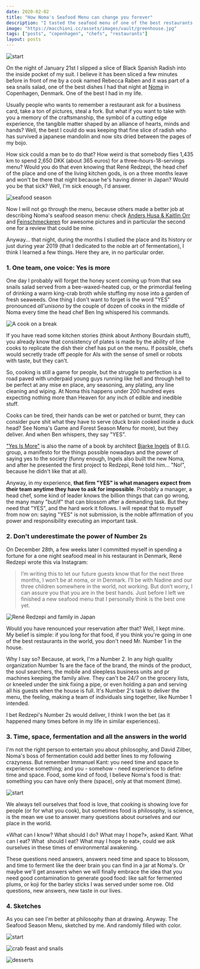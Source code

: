 ```yaml
---
date: 2020-02-02
title: "How Noma's Seafood Menu can change you forever"
description: "I tasted the seafood menu of one of the best restaurants in the world, Noma in Copenhagen. An evening that can change your perspective on life, food, everything else."
image: "https://macchioni.cc/assets/images/vault/greenhouse.jpg"
tags: ["posts", "copenhagen", "chefs", "restaurants"]
layout: posts
---
```


![start](/static/img/vault/aoutnoma.jpg)

On the night of January 21st I slipped a slice of Black Spanish Radish into the inside pocket of my suit. I believe it has been sliced a few minutes before in front of me by a cook named Rebecca Raben and it was part of a sea snails salad, one of the best dishes I had that night at [Noma](https://noma.dk/) in Copenhagen, Denmark. One of the best I had in my life. 

Usually people who wants to remember a restaurant ask for a business card, take a ton of pictures, steal a fork. But what if you want to take with you a memory of the craftsmanship, the symbol of a cutting edge experience, the tangible matter shaped by an alliance of hearts, minds and hands? Well, the best I could do was keeping that fine slice of radish who has survived a japanese mandolin and now sits dried between the pages of my bojo. 

How sick could a man be to do that? How weird is that somebody flies 1,435 km to spend 2,650 DKK (about 365 euros) for a three-hours-18-servings menu? Would you do that even knowing that René Redzepi, the head chef of the place and one of the living kitchen gods, is on a three months leave and won't be there that night because he's having dinner in Japan? Would you be that sick? Well, I'm sick enough, I'd answer. 

![seafood season](https://macchioni.cc/static/img/vault/seafood.jpg)

Now I will not go through the menu, because others made a better job at describing Noma's seafood season menu: check [Anders Husa & Kaitlin Orr](https://andershusa.com/first-look-nomas-seafood-season-2020/) and [Feinschmeckeren](https://feinschmeckeren.dk/anbefalinger/see-the-full-2020-noma-seafood-season-menu/) for awesome pictures and in particular the second one for a review that could be mine.

Anyway... that night, during the months I studied the place and its history or just during year 2019 (that I dedicated to the noble art of fermentation), I think I learned a few things. Here they are, in no particular order. 

### 1. One team, one voice: Yes is more
One day I probably will forget the honey scent coming up from that sea snails salad served from a bee-waxed-heated cup, or the primordial feeling of drinking a warm king-crab broth while stuffing my nose into a garden of fresh seaweeds. One thing I don't want to forget is the word "YES" pronounced _all'unisono_ by the couple of dozen of cooks in the middle of Noma every time the head chef Ben Ing whispered his commands. 

![A cook on a break](/static/img/vault/cooknoma.jpg)

If you have read some kitchen stories (think about Anthony Bourdain stuff), you already know that consistency of plates is made by the ability of line cooks to replicate the dish their chef has put on the menu. If possible, chefs would secretly trade off people for AIs with the sense of smell or robots with taste, but they can't. 

So, cooking is still a game for people, but the struggle to perfection is a road paved with underpaid young guys running like hell and through hell to be perfect at any mise en place, any seasoning, any plating, any line cleaning and wiping. At Noma this happens under 200 hundred eyes expecting nothing more than Heaven for any inch of edible and inedible stuff. 

Cooks can be tired, their hands can be wet or patched or burnt, they can consider pure shit what they have to serve (duck brain cooked inside a duck head? See Noma's Game and Forest Season Menu for more), but they deliver. And when Ben whispers, they say "YES".

["Yes Is More"](https://www.amazon.com/Yes-More-Archicomic-Architectural-Evolution/dp/3836520109/) is also the name of a book by architect [Bjarke Ingels](https://big.dk/) of B.I.G. group, a manifesto for the things possible nowadays and the power of saying yes to the society (funny enough, Ingels also built the new Noma, and after he presented the first project to Redzepi, René told him... "No!", because he didn't like that at all).

Anyway, in my experience, **that firm "YES" is what managers expect from their team anytime they have to ask for impossible**. Probably a manager, a head chef, some kind of leader knows the billion things that can go wrong, the many many "but/if" that can blossom after a demanding task. But they need that "YES", and the hard work it follows. I will repeat that to myself from now on: saying "YES" is not submission, is the noble affirmation of you power and responsibility executing an important task.

### 2. Don't underestimate the power of Number 2s
On December 28th, a few weeks later I committed myself in spending a fortune for a one night seafood meal in his restaurant in Denmark, René Redzepi wrote this via Instagram:

> I’m writing this to let our future guests know that for the next three months, I won’t be at noma, or in Denmark. I’ll be with Nadine and our three children somewhere in the world, not working. But don’t worry, I can assure you that you are in the best hands. Just before I left we finished a new seafood menu that I personally think is the best one yet. 

![René Redzepi and family in Japan](https://macchioni.cc/static/img/vault/reneinjapan.jpg)

Would you have renounced your reservation after that? Well, I kept mine. My belief is simple: if you long for that food, if you think you're going in one of the best restaurants in the world, you don't need Mr. Number 1 in the house. 

Why I say so? Because, at work, I'm a Number 2. In any high quality organization Number 1s are the face of the brand, the minds of the product, the soul searchers, the mobile and sleepless business units and pr machines keeping the family alive. They can't be 24/7 on the grocery lists, or kneeled under the sink fixing a pipe, or even holding a pan and serving all his guests when the house is full. It's Number 2's task to deliver the menu, the feeling, making a team of individuals sing together, like Number 1 intended. 

I bet Redzepi's Number 2s would deliver, I think I won the bet (as it happened many times before in my life in similar experiences). 

### 3. Time, space, fermentation and all the answers in the world

I'm not the right person to entertain you about philosophy, and David Zilber, Noma's boss of fermentation could add better lines to my following crazyness. 
But remember Immanuel Kant: you need time and space to experience something; and you - somehow - need experience to define time and space. Food, some kind of food, I believe Noma's food is that: something you can have only there (space), only at that moment (time). 

![start](https://macchioni.cc/static/img/vault/greenhouse.jpg)

We always tell ourselves that food is love, that cooking is showing love for people (or for what you cook), but sometimes food is philosophy, is science, is the mean we use to answer many questions about ourselves and our place in the world. 

«What can I know? What should I do? What may I hope?», asked Kant. What can I eat? What  should I eat? What may I hope to eat», could we ask ourselves in these times of environmental awakening. 

These questions need answers, answers need time and space to blossom, and time to ferment like the deer brain you can find in a jar at Noma's. Or maybe we'll get answers when we will finally embrace the idea that you need good contamination to generate good food: like salt for fermented plums, or koji for the barley sticks I was served under some roe. Old questions, new answers, new taste in our lives. 

### 4. Sketches

As you can see I'm better at philosophy than at drawing. Anyway. The Seafood Season Menu, sketched by me. And randomly filled with color.

![start](https://macchioni.cc/static/img/vault/n1c-s.jpg)

![crab feast and snails](https://macchioni.cc/static/img/vault/n2c-s.jpg)

![desserts](https://macchioni.cc/static/img/vault/n3c-s.jpg)